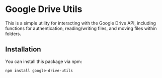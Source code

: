 # Google Drive Utils

This is a simple utility for interacting with the Google Drive API, including functions for authentication, reading/writing files, and moving files within folders.

## Installation

You can install this package via npm:

```bash
npm install google-drive-utils